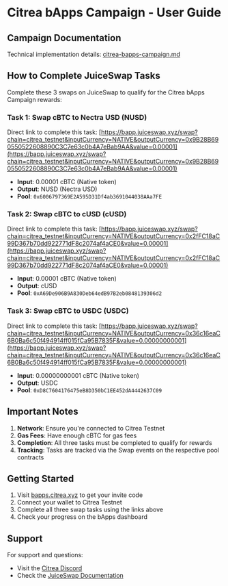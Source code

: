 # Citrea bApps Campaign - User Guide

## Campaign Documentation
Technical implementation details: [citrea-bapps-campaign.md](https://github.com/JuiceSwapxyz/bapp/blob/main/docs/campaigns/citrea-bapps-campaign.md)

## How to Complete JuiceSwap Tasks

Complete these 3 swaps on JuiceSwap to qualify for the Citrea bApps Campaign rewards:

### Task 1: Swap cBTC to Nectra USD (NUSD)

Direct link to complete this task:
[https://bapp.juiceswap.xyz/swap?chain=citrea_testnet&inputCurrency=NATIVE&outputCurrency=0x9B28B690550522608890C3C7e63c0b4A7eBab9AA&value=0.00001](https://bapp.juiceswap.xyz/swap?chain=citrea_testnet&inputCurrency=NATIVE&outputCurrency=0x9B28B690550522608890C3C7e63c0b4A7eBab9AA&value=0.00001)

- **Input**: 0.00001 cBTC (Native token)
- **Output**: NUSD (Nectra USD)
- **Pool**: `0x6006797369E2A595D31Df4ab3691044038AAa7FE`

### Task 2: Swap cBTC to cUSD (cUSD)

Direct link to complete this task:
[https://bapp.juiceswap.xyz/swap?chain=citrea_testnet&inputCurrency=NATIVE&outputCurrency=0x2fFC18aC99D367b70dd922771dF8c2074af4aCE0&value=0.00001](https://bapp.juiceswap.xyz/swap?chain=citrea_testnet&inputCurrency=NATIVE&outputCurrency=0x2fFC18aC99D367b70dd922771dF8c2074af4aCE0&value=0.00001)

- **Input**: 0.00001 cBTC (Native token)
- **Output**: cUSD
- **Pool**: `0xA69De906B9A830Deb64edB97B2eb0848139306d2`

### Task 3: Swap cBTC to USDC (USDC)

Direct link to complete this task:
[https://bapp.juiceswap.xyz/swap?chain=citrea_testnet&inputCurrency=NATIVE&outputCurrency=0x36c16eaC6B0Ba6c50f494914ff015fCa95B7835F&value=0.00000000001](https://bapp.juiceswap.xyz/swap?chain=citrea_testnet&inputCurrency=NATIVE&outputCurrency=0x36c16eaC6B0Ba6c50f494914ff015fCa95B7835F&value=0.00000000001)

- **Input**: 0.00000000001 cBTC (Native token)
- **Output**: USDC
- **Pool**: `0xD8C7604176475eB8D350bC1EE452dA4442637C09`

## Important Notes

1. **Network**: Ensure you're connected to Citrea Testnet
2. **Gas Fees**: Have enough cBTC for gas fees
3. **Completion**: All three tasks must be completed to qualify for rewards
4. **Tracking**: Tasks are tracked via the Swap events on the respective pool contracts

## Getting Started

1. Visit [bapps.citrea.xyz](https://bapps.citrea.xyz) to get your invite code
2. Connect your wallet to Citrea Testnet
3. Complete all three swap tasks using the links above
4. Check your progress on the bApps dashboard

## Support

For support and questions:
- Visit the [Citrea Discord](https://discord.gg/citrea)
- Check the [JuiceSwap Documentation](https://docs.juiceswap.xyz)